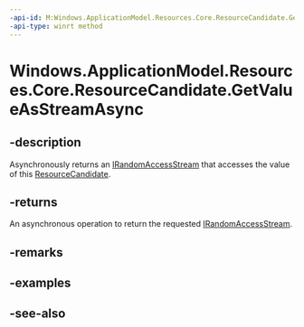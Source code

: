 ```yaml
---
-api-id: M:Windows.ApplicationModel.Resources.Core.ResourceCandidate.GetValueAsStreamAsync
-api-type: winrt method
---
```


<!-- Method syntax
public Windows.Foundation.IAsyncOperation<Windows.Storage.Streams.IRandomAccessStream> GetValueAsStreamAsync()
-->

# Windows.ApplicationModel.Resources.Core.ResourceCandidate.GetValueAsStreamAsync

## -description
Asynchronously returns an [IRandomAccessStream](http://msdn.microsoft.com/library/d2eceb3d-d13e-44c1-bfe2-1aa57f7432c6) that accesses the value of this [ResourceCandidate](resourcecandidate.md).

## -returns
An asynchronous operation to return the requested [IRandomAccessStream](http://msdn.microsoft.com/library/d2eceb3d-d13e-44c1-bfe2-1aa57f7432c6).

## -remarks

## -examples

## -see-also
